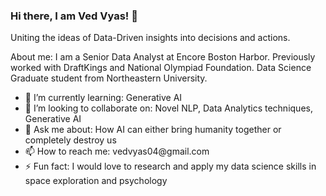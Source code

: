 ### Hi there, I am Ved Vyas! 👋

<p>Uniting the ideas of Data-Driven insights into decisions and actions.

About me: I am a Senior Data Analyst at Encore Boston Harbor. Previously worked with DraftKings and National Olympiad Foundation. Data Science Graduate student from Northeastern University.</p>

<ul>
    <li>🌱 I’m currently learning: Generative AI </li>   
    <li>👯 I’m looking to collaborate on: Novel NLP, Data Analytics techniques, Generative AI</li>
    <li>💬 Ask me about: How AI can either bring humanity together or completely destroy us</li>
    <li>📫 How to reach me: vedvyas04@gmail.com</li>
    <li>⚡ Fun fact: I would love to research and apply my data science skills in space exploration and psychology </li>    
</p>
